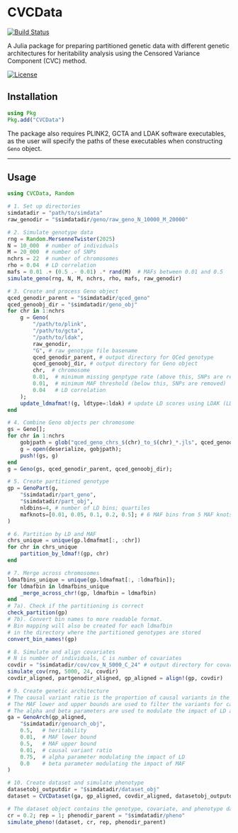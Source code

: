 # CVCData

[![Build Status](https://github.com/dohyunkim116/CVCData.jl/actions/workflows/CI.yml/badge.svg)](https://github.com/dohyunkim116/CVCData.jl/actions/workflows/CI.yml)

A Julia package for preparing partitioned genetic data with different genetic architectures for heritability analysis using the Censored Variance Component (CVC) method.
<!-- [![Coverage Status](https://coveralls.io/repos/github/dohyunkim116/CVCData.jl/badge.svg?branch=main)](https://coveralls.io/github/dohyunkim116/CVCData.jl?branch=main)
[![Documentation Status](https://readthedocs.org/projects/cvcdata/badge/?version=latest)](https://cvcdata.readthedocs.io/en/latest/?badge=latest) -->
[![License](https://img.shields.io/badge/license-MIT-blue.svg)](https://opensource.org/licenses/MIT)

## Installation

```julia
using Pkg
Pkg.add("CVCData")
```
The package also requires PLINK2, GCTA and LDAK software executables, as the user will specify the paths of these executables when constructing `Geno` object.

---

## Usage

```julia
using CVCData, Random

# 1. Set up directories
simdatadir = "path/to/simdata"
raw_genodir = "$simdatadir/geno/raw_geno_N_10000_M_20000"

# 2. Simulate genotype data
rng = Random.MersenneTwister(2025)
N = 10_000  # number of individuals
M = 20_000  # number of SNPs
nchrs = 22  # number of chromosomes
rho = 0.04  # LD correlation
mafs = 0.01 .+ (0.5 .- 0.01) .* rand(M)  # MAFs between 0.01 and 0.5
simulate_geno(rng, N, M, nchrs, rho, mafs, raw_genodir)

# 3. Create and process Geno object
qced_genodir_parent = "$simdatadir/qced_geno"
qced_genoobj_dir = "$simdatadir/geno_obj"
for chr in 1:nchrs
    g = Geno(
        "/path/to/plink", 
        "/path/to/gcta", 
        "/path/to/ldak", 
        raw_genodir, 
        "G", # raw genotype file basename
        qced_genodir_parent, # output directory for QCed genotype
        qced_genoobj_dir, # output directory for Geno object
        chr,  # chromosome
        0.01,  # minimum missing genptype rate (above this, SNPs are removed)
        0.01,  # minimum MAF threshold (below this, SNPs are removed)
        0.04   # LD correlation
    );
    update_ldmafmat!(g, ldtype=:ldak) # update LD scores using LDAK (LDAK scores)
end

# 4. Combine Geno objects per chromosome
gs = Geno[];
for chr in 1:nchrs
    gobjpath = glob("qced_geno_chrs_$(chr)_to_$(chr)_*.jls", qced_genoobj_dir)[]
    g = open(deserialize, gobjpath);
    push!(gs, g)
end
g = Geno(gs, qced_genodir_parent, qced_genoobj_dir);

# 5. Create partitioned genotype
gp = GenoPart(g, 
    "$simdatadir/part_geno",
    "$simdatadir/part_obj",
    nldbins=4, # number of LD bins; quartiles
    mafknots=[0.01, 0.05, 0.1, 0.2, 0.5]; # 6 MAF bins from 5 MAF knots
)

# 6. Partition by LD and MAF
chrs_unique = unique(gp.ldmafmat[:, :chr])
for chr in chrs_unique
    partition_by_ldmaf!(gp, chr)
end

# 7. Merge across chromosomes
ldmafbins_unique = unique(gp.ldmafmat[:, :ldmafbin]);
for ldmafbin in ldmafbins_unique
    _merge_across_chr!(gp, ldmafbin = ldmafbin)
end
# 7a). Check if the partitioning is correct
check_partition(gp)
# 7b). Convert bin names to more readable format.
# Bin mapping will also be created for each ldmafbin 
# in the directory where the partitioned genotypes are stored
convert_bin_names!(gp) 

# 8. Simulate and align covariates
# N is number of individuals, C is number of covariates
covdir = "$simdatadir/cov/cov_N_5000_C_24" # output directory for covariates
simulate_cov(rng, 5000, 24, covdir)
covdir_aligned, partgenodir_aligned, gp_aligned = align!(gp, covdir)

# 9. Create genetic architecture
# The causal variant ratio is the proportion of causal variants in the total number of variants.
# The MAF lower and upper bounds are used to filter the variants for causal variant selection.
# The alpha and beta parameters are used to modulate the impact of LD and MAF on the selection of causal variants.
ga = GenoArch(gp_aligned, 
    "$simdatadir/genoarch_obj", 
    0.5,   # heritability
    0.01,  # MAF lower bound
    0.5,   # MAF upper bound
    0.01,  # causal variant ratio
    0.75,  # alpha parameter modulating the impact of LD
    0.0    # beta parameter modulating the impact of MAF
) 

# 10. Create dataset and simulate phenotype
datasetobj_outputdir = "$simdatadir/dataset_obj"
dataset = CVCDataset(ga, gp_aligned, covdir_aligned, datasetobj_outputdir)

# The dataset object contains the genotype, covariate, and phenotype data.
cr = 0.2; rep = 1; phenodir_parent = "$simdatadir/pheno"
simulate_pheno!(dataset, cr, rep, phenodir_parent)
```